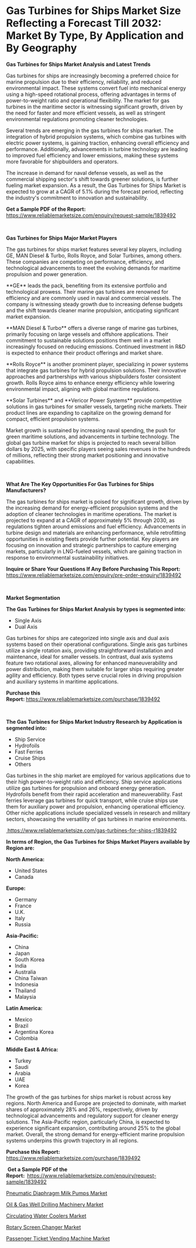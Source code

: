 <p><h1>Gas Turbines for Ships Market Size Reflecting a Forecast Till 2032: Market By Type, By Application and By Geography</h1></p><p><strong>Gas Turbines for Ships Market Analysis and Latest Trends</strong></p>
<p><p>Gas turbines for ships are increasingly becoming a preferred choice for marine propulsion due to their efficiency, reliability, and reduced environmental impact. These systems convert fuel into mechanical energy using a high-speed rotational process, offering advantages in terms of power-to-weight ratio and operational flexibility. The market for gas turbines in the maritime sector is witnessing significant growth, driven by the need for faster and more efficient vessels, as well as stringent environmental regulations promoting cleaner technologies.</p><p>Several trends are emerging in the gas turbines for ships market. The integration of hybrid propulsion systems, which combine gas turbines with electric power systems, is gaining traction, enhancing overall efficiency and performance. Additionally, advancements in turbine technology are leading to improved fuel efficiency and lower emissions, making these systems more favorable for shipbuilders and operators.</p><p>The increase in demand for naval defense vessels, as well as the commercial shipping sector's shift towards greener solutions, is further fueling market expansion. As a result, the Gas Turbines for Ships Market is expected to grow at a CAGR of 5.1% during the forecast period, reflecting the industry's commitment to innovation and sustainability.</p></p>
<p><strong>Get a Sample PDF of the Report:&nbsp;</strong> <a href="https://www.reliablemarketsize.com/enquiry/request-sample/1839492?utm_campaign=1889&utm_medium=2&utm_source=Github&utm_content=ia&utm_term=12042025&utm_id=gas-turbines-for-ships">https://www.reliablemarketsize.com/enquiry/request-sample/1839492</a></p>
<p>&nbsp;</p>
<p><strong>Gas Turbines for Ships Major Market Players</strong></p>
<p><p>The gas turbines for ships market features several key players, including GE, MAN Diesel & Turbo, Rolls Royce, and Solar Turbines, among others. These companies are competing on performance, efficiency, and technological advancements to meet the evolving demands for maritime propulsion and power generation.</p><p>**GE** leads the pack, benefiting from its extensive portfolio and technological prowess. Their marine gas turbines are renowned for efficiency and are commonly used in naval and commercial vessels. The company is witnessing steady growth due to increasing defense budgets and the shift towards cleaner marine propulsion, anticipating significant market expansion.</p><p>**MAN Diesel & Turbo** offers a diverse range of marine gas turbines, primarily focusing on large vessels and offshore applications. Their commitment to sustainable solutions positions them well in a market increasingly focused on reducing emissions. Continued investment in R&D is expected to enhance their product offerings and market share.</p><p>**Rolls Royce** is another prominent player, specializing in power systems that integrate gas turbines for hybrid propulsion solutions. Their innovative approaches and partnerships with various shipbuilders foster consistent growth. Rolls Royce aims to enhance energy efficiency while lowering environmental impact, aligning with global maritime regulations.</p><p>**Solar Turbines** and **Vericor Power Systems** provide competitive solutions in gas turbines for smaller vessels, targeting niche markets. Their product lines are expanding to capitalize on the growing demand for compact, efficient propulsion systems.</p><p>Market growth is sustained by increasing naval spending, the push for green maritime solutions, and advancements in turbine technology. The global gas turbine market for ships is projected to reach several billion dollars by 2025, with specific players seeing sales revenues in the hundreds of millions, reflecting their strong market positioning and innovative capabilities.</p></p>
<p>&nbsp;</p>
<p><strong>What Are The Key Opportunities For Gas Turbines for Ships Manufacturers?</strong></p>
<p><p>The gas turbines for ships market is poised for significant growth, driven by the increasing demand for energy-efficient propulsion systems and the adoption of cleaner technologies in maritime operations. The market is projected to expand at a CAGR of approximately 5% through 2030, as regulations tighten around emissions and fuel efficiency. Advancements in turbine design and materials are enhancing performance, while retrofitting opportunities in existing fleets provide further potential. Key players are focusing on innovation and strategic partnerships to capture emerging markets, particularly in LNG-fueled vessels, which are gaining traction in response to environmental sustainability initiatives.</p></p>
<p><strong>Inquire or Share Your Questions If Any Before Purchasing This Report:</strong> <a href="https://www.reliablemarketsize.com/enquiry/pre-order-enquiry/1839492?utm_campaign=1889&utm_medium=2&utm_source=Github&utm_content=ia&utm_term=12042025&utm_id=gas-turbines-for-ships">https://www.reliablemarketsize.com/enquiry/pre-order-enquiry/1839492</a></p>
<p>&nbsp;</p>
<p><strong>Market Segmentation</strong></p>
<p><strong>The Gas Turbines for Ships Market Analysis by types is segmented into:</strong></p>
<p><ul><li>Single Axis</li><li>Dual Axis</li></ul></p>
<p><p>Gas turbines for ships are categorized into single axis and dual axis systems based on their operational configurations. Single axis gas turbines utilize a single rotation axis, providing straightforward installation and maintenance, ideal for smaller vessels. In contrast, dual axis systems feature two rotational axes, allowing for enhanced maneuverability and power distribution, making them suitable for larger ships requiring greater agility and efficiency. Both types serve crucial roles in driving propulsion and auxiliary systems in maritime applications.</p></p>
<p><strong>Purchase this Report:&nbsp;</strong><a href="https://www.reliablemarketsize.com/purchase/1839492?utm_campaign=1889&utm_medium=2&utm_source=Github&utm_content=ia&utm_term=12042025&utm_id=gas-turbines-for-ships">https://www.reliablemarketsize.com/purchase/1839492</a></p>
<p>&nbsp;</p>
<p><strong>The Gas Turbines for Ships Market Industry Research by Application is segmented into:</strong></p>
<p><ul><li>Ship Service</li><li>Hydrofoils</li><li>Fast Ferries</li><li>Cruise Ships</li><li>Others</li></ul></p>
<p><p>Gas turbines in the ship market are employed for various applications due to their high power-to-weight ratio and efficiency. Ship service applications utilize gas turbines for propulsion and onboard energy generation. Hydrofoils benefit from their rapid acceleration and maneuverability. Fast ferries leverage gas turbines for quick transport, while cruise ships use them for auxiliary power and propulsion, enhancing operational efficiency. Other niche applications include specialized vessels in research and military sectors, showcasing the versatility of gas turbines in marine environments.</p></p>
<p><a href="https://www.reliablemarketsize.com/gas-turbines-for-ships-r1839492?utm_campaign=1889&utm_medium=2&utm_source=Github&utm_content=ia&utm_term=12042025&utm_id=gas-turbines-for-ships">&nbsp;https://www.reliablemarketsize.com/gas-turbines-for-ships-r1839492</a></p>
<p><strong>In terms of Region, the Gas Turbines for Ships Market Players available by Region are:</strong></p>
<p>
    <p> <strong> North America: </strong>
        <ul>
            <li>United States</li>
            <li>Canada</li>
        </ul>
        </p> 
    <p> <strong> Europe: </strong>
        <ul>
            <li>Germany</li>
            <li>France</li>
            <li>U.K.</li>
            <li>Italy</li>
            <li>Russia</li>
        </ul>
        </p> 
    <p> <strong> Asia-Pacific: </strong>
        <ul>
            <li>China</li>
            <li>Japan</li>
            <li>South Korea</li>
            <li>India</li>
            <li>Australia</li>
            <li>China Taiwan</li>
            <li>Indonesia</li>
            <li>Thailand</li>
            <li>Malaysia</li>
        </ul>
        </p> 
    <p> <strong> Latin America: </strong>
        <ul>
            <li>Mexico</li>
            <li>Brazil</li>
            <li>Argentina Korea</li>
            <li>Colombia</li>
        </ul>
        </p> 
    <p> <strong> Middle East & Africa: </strong>
        <ul>
            <li>Turkey</li>
            <li>Saudi</li>
            <li>Arabia</li>
            <li>UAE</li>
            <li>Korea</li>
        </ul>
    </p>
    </p>
<p><p>The growth of the gas turbines for ships market is robust across key regions. North America and Europe are projected to dominate, with market shares of approximately 28% and 26%, respectively, driven by technological advancements and regulatory support for cleaner energy solutions. The Asia-Pacific region, particularly China, is expected to experience significant expansion, contributing around 25% to the global market. Overall, the strong demand for energy-efficient marine propulsion systems underpins this growth trajectory in all regions.</p></p>
<p><strong>Purchase this Report: </strong><a href="https://www.reliablemarketsize.com/purchase/1839492?utm_campaign=1889&utm_medium=2&utm_source=Github&utm_content=ia&utm_term=12042025&utm_id=gas-turbines-for-ships">https://www.reliablemarketsize.com/purchase/1839492</a></p>
<p>&nbsp;<strong>Get a Sample PDF of the Report:&nbsp;&nbsp;</strong><a href="https://www.reliablemarketsize.com/enquiry/request-sample/1839492?utm_campaign=1889&utm_medium=2&utm_source=Github&utm_content=ia&utm_term=12042025&utm_id=gas-turbines-for-ships">https://www.reliablemarketsize.com/enquiry/request-sample/1839492</a></p>
<p><strong></strong></p>
<p><p><a href="https://github.com/xalatieusope/Market-Research-Report-List-1/blob/main/pneumatic-diaphragm-milk-pumps-market.md?utm_campaign=1889&utm_medium=2&utm_source=Github&utm_content=ia&utm_term=12042025&utm_id=gas-turbines-for-ships">Pneumatic Diaphragm Milk Pumps Market</a></p><p><a href="https://github.com/shafriusizi/Market-Research-Report-List-1/blob/main/oil-gas-well-drilling-machinery-market.md?utm_campaign=1889&utm_medium=2&utm_source=Github&utm_content=ia&utm_term=12042025&utm_id=gas-turbines-for-ships">Oil & Gas Well Drilling Machinery Market</a></p><p><a href="https://github.com/lefiobakali/Market-Research-Report-List-1/blob/main/circulating-water-coolers-market.md?utm_campaign=1889&utm_medium=2&utm_source=Github&utm_content=ia&utm_term=12042025&utm_id=gas-turbines-for-ships">Circulating Water Coolers Market</a></p><p><a href="https://github.com/stickkinkel/Market-Research-Report-List-1/blob/main/rotary-screen-changer-market.md?utm_campaign=1889&utm_medium=2&utm_source=Github&utm_content=ia&utm_term=12042025&utm_id=gas-turbines-for-ships">Rotary Screen Changer Market</a></p><p><a href="https://github.com/kaloyhboosh/Market-Research-Report-List-1/blob/main/passenger-ticket-vending-machine-market.md?utm_campaign=1889&utm_medium=2&utm_source=Github&utm_content=ia&utm_term=12042025&utm_id=gas-turbines-for-ships">Passenger Ticket Vending Machine Market</a></p></p>